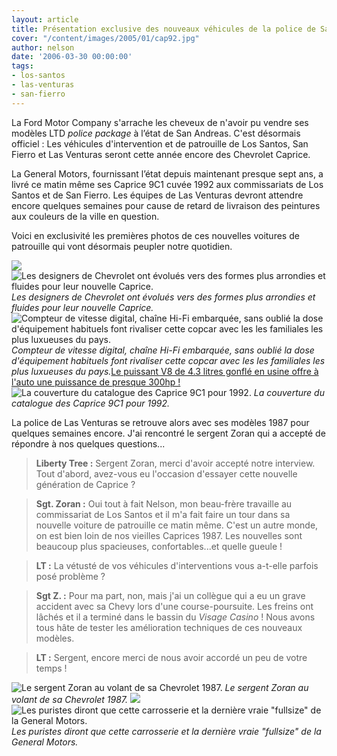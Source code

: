 ```yaml
---
layout: article
title: Présentation exclusive des nouveaux véhicules de la police de San Andreas
cover: "/content/images/2005/01/cap92.jpg"
author: nelson
date: '2006-03-30 00:00:00'
tags:
- los-santos
- las-venturas
- san-fierro
---
```


La Ford Motor Company s'arrache les cheveux de n'avoir pu vendre ses modèles LTD _police package_ à l’état de San Andreas. C'est désormais officiel : Les véhicules d'intervention et de patrouille de Los Santos, San Fierro et Las Venturas seront cette année encore des Chevrolet Caprice.

La General Motors, fournissant l’état depuis maintenant presque sept ans, a livré ce matin même ses Caprice 9C1 cuvée 1992 aux commissariats de Los Santos et de San Fierro. Les équipes de Las Venturas devront attendre encore quelques semaines pour cause de retard de livraison des peintures aux couleurs de la ville en question.

Voici en exclusivité les premières photos de ces nouvelles voitures de patrouille qui vont désormais peupler notre quotidien.

![](/content/images/2005/01/cap92.jpg)
![Les designers de Chevrolet ont évolués vers des formes plus arrondies et fluides pour leur nouvelle Caprice.](/content/images/2005/01/cap922.jpg)
_Les designers de Chevrolet ont évolués vers des formes plus arrondies et fluides pour leur nouvelle Caprice._[](/content/images/2005/01/capint1.jpg)
![Compteur de vitesse digital, chaîne Hi-Fi embarquée, sans oublié la dose d'équipement habituels font rivaliser cette copcar avec les les familiales les plus luxueuses du pays.](/content/images/2005/01/capint2.jpg)
_Compteur de vitesse digital, chaîne Hi-Fi embarquée, sans oublié la dose d'équipement habituels font rivaliser cette copcar avec les les familiales les plus luxueuses du pays._[Le puissant V8 de 4.3 litres gonflé en usine offre à l'auto une puissance de presque 300hp !](/content/images/2005/01/capmoteur.jpg)
![La couverture du catalogue des Caprice 9C1 pour 1992.](/content/images/2005/01/catalog.jpg)
_La couverture du catalogue des Caprice 9C1 pour 1992._

La police de Las Venturas se retrouve alors avec ses modèles 1987 pour quelques semaines encore. J'ai rencontré le sergent Zoran qui a accepté de répondre à nos quelques questions...

> **Liberty Tree :** Sergent Zoran, merci d'avoir accepté notre interview. Tout d'abord, avez-vous eu l'occasion d'essayer cette nouvelle génération de Caprice ?

> **Sgt. Zoran :** Oui tout à fait Nelson, mon beau-frère travaille au commissariat de Los Santos et il m'a fait faire un tour dans sa nouvelle voiture de patrouille ce matin même. C'est un autre monde, on est bien loin de nos vieilles Caprices 1987. Les nouvelles sont beaucoup plus spacieuses, confortables...et quelle gueule !

> **LT :** La vétusté de vos véhicules d'interventions vous a-t-elle parfois posé problème ?

> **Sgt Z. :** Pour ma part, non, mais j'ai un collègue qui a eu un grave accident avec sa Chevy lors d'une course-poursuite. Les freins ont lâchés et il a terminé dans le bassin du _Visage Casino_ ! Nous avons tous hâte de tester les amélioration techniques de ces nouveaux modèles.

> **LT :** Sergent, encore merci de nous avoir accordé un peu de votre temps !

![Le sergent Zoran au volant de sa Chevrolet 1987.](/content/images/2005/01/sgtzoran.jpg)
_Le sergent Zoran au volant de sa Chevrolet 1987._[](/content/images/2005/01/cap872.jpg)
![](/content/images/2005/01/cap87int.jpg)
![Les puristes diront que cette carrosserie et la dernière vraie "fullsize" de la General Motors.](/content/images/2005/01/cap87.jpg)
_Les puristes diront que cette carrosserie et la dernière vraie "fullsize" de la General Motors._

<!--kg-card-end: markdown-->
